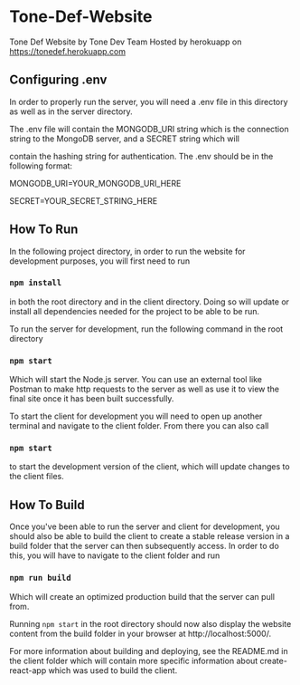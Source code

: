 # Tone-Def-Website

Tone Def Website by Tone Dev Team
Hosted by herokuapp on https://tonedef.herokuapp.com

## Configuring .env

In order to properly run the server, you will need a .env file in this directory as well as in the server directory.

The .env file will contain the MONGODB_URI string which is the connection string to the MongoDB server, and a SECRET string which will

contain the hashing string for authentication. The .env should be in the following format:

MONGODB_URI=YOUR_MONGODB_URI_HERE

SECRET=YOUR_SECRET_STRING_HERE

## How To Run
In the following project directory, in order to run the website for development purposes, you will first need to run
### `npm install`
in both the root directory and in the client directory. Doing so will update or install all dependencies needed for the project to be able to be run. 

To run the server for development, run the following command in the root directory

### `npm start`

Which will start the Node.js server. You can use an external tool like Postman to make http requests to the server as well as use it to view the final site once it has been built successfully. 

To start the client for development you will need to open up another terminal and navigate to the client folder. From there you can also call 

### `npm start`

to start the development version of the client, which will update changes to the client files.

## How To Build
Once you've been able to run the server and client for development, you should also be able to build the client to create a stable release version in a build folder that the server can then subsequently access. In order to do this, you will have to navigate to the client folder and run
### `npm run build`
Which will create an optimized production build that the server can pull from. 

Running  `npm start` in the root directory should now also display the website content from the build folder in your browser at http://localhost:5000/.

For more information about building and deploying, see the README.md in the client folder which will contain more specific information about create-react-app which was used to build the client.